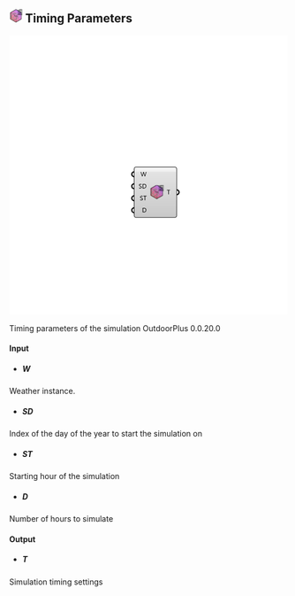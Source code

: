 ## ![](../../images/icons/Timing_Parameters.png) Timing Parameters

![](../../images/components/Timing_Parameters.png)

Timing parameters of the simulation 
 OutdoorPlus 0.0.20.0

#### Input
* ##### W 
Weather instance.
* ##### SD 
Index of the day of the year to start the simulation on
* ##### ST 
Starting hour of the simulation
* ##### D 
Number of hours to simulate

#### Output
* ##### T
Simulation timing settings